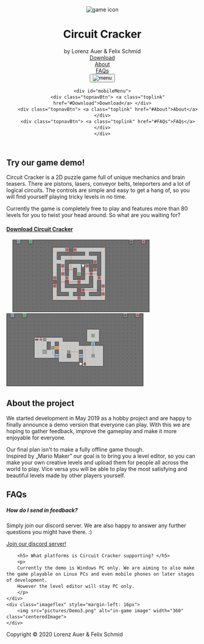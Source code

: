 <!DOCTYPE html>
<html lang="en">
<head>
	<title>Circuit Cracker</title>
	<link rel="stylesheet" type="text/css" href="style.css">
	<link rel="icon" href="pictures/Icon.png">
	<script src="scripts.js"></script>
	<meta charset="utf-8">
	<meta name="viewport" content="width=device-with, initial-scale=1.0">
</head>
<body>

<header>
	<div id="topnav" class="flex">
		<img src="pictures/Icon.png" alt="game icon" width="60">
		<div id="title">
			<div id="titleContent">
				<h1> Circuit Cracker </h1>
				by Lorenz Auer & Felix Schmid
			</div>
		</div>
		<div class="mobileHide" style="flex: 1 1 auto"></div>
		<div class="topnavBtn mobileHide"> <a class="toplink" href="#Download">Download</a> </div>
		<div class="topnavBtn mobileHide"> <a class="toplink" href="#About">About</a> </div>
		<div class="topnavBtn mobileHide"> <a class="toplink" href="#FAQs">FAQs</a> </div>
		<div class="topnavBtn mobileShow"> <button class="menuButton" onClick="toggleMobileMenu();"><img src="icons/menu.png" alt="menu" id="menuIcon"></button> </div>
	</div>
	
	<div id="mobileMenu">
		<div class="topnavBtn"> <a class="toplink" href="#Download">Download</a> </div>
		<div class="topnavBtn"> <a class="toplink" href="#About">About</a> </div>
		<div class="topnavBtn"> <a class="toplink" href="#FAQs">FAQs</a> </div>
	</div>
</header>

<main>

<section class="flex" id="Download">
	<div class="textflex">
		<h2> Try our game demo! </h2>
		<p>
		Circuit Cracker is a 2D puzzle game full of unique mechanics and brain teasers.
		There are pistons, lasers, conveyor belts, teleporters and a lot of logical circuits.
		The controls are simple and easy to get a hang of, so you will find yourself playing tricky levels in no time.
		</p>
		<p>
		Currently the game is completely free to play and features more than 80 levels for you to twist your head around. So what are you waiting for?
		</p>
		<h4><a href="downloads/CircuitCracker.zip"> Download Circuit Cracker </a></h4>
	</div>
	<div class="imageflex" style="margin-left: 16px">
		<img src="pictures/Demo1.png" alt="in-game image" width="360" class="centeredImage">
	</div>
</section>

<section class="flex" id="About">
	<div class="imageflex" style="margin-right: 16px;">
		<img src="pictures/Demo2.png" alt="in-game image" width="360" class="centeredImage">
	</div>
	<div class="textflex">
		<h2> About the project </h2>
		<p>
		We started development in May 2019 as a hobby project and are happy to finally announce a demo version that everyone can play.
		With this we are hoping to gather feedback, improve the gameplay and make it more enjoyable for everyone.
		</p>
		<p>
		Our final plan isn't to make a fully offline game though.<br>
		Inspired by „Mario Maker” our goal is to bring you a level editor, so you can make your own creative levels and upload them for people all across the world to play.
		Vice versa you will be able to play the most satisfying and beautiful levels made by other players yourself.
		</p>
	</div>
</section>

<section class="flex" id="FAQs">
	<div class="textflex">
		<h2> FAQs </h2>
		<h5> How do I send in feedback? </h5>
		<p>
		Simply join our discord server. We are also happy to answer any further questions you might have there. :)
		</p>
		<p>
		<a href="https://discord.gg/QQn74H7"> Join our discord server! </a>
		</p>

		<h5> What platforms is Circuit Cracker supporting? </h5>
		<p>
		Currently the demo is Windows PC only. We are aiming to also make the game playable on Linux PCs and even mobile phones on later stages of development.
		However the level editor will stay PC only.
		</p>
	</div>
	<div class="imageflex" style="margin-left: 16px">
		<img src="pictures/Demo3.png" alt="in-game image" width="360" class="centeredImage">
	</div>
</section>

<footer>
	Copyright &copy; 2020 Lorenz Auer & Felix Schmid
</footer>
</main>

</body>
</html>
